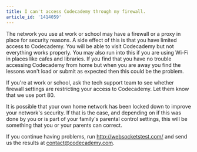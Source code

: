 ```yaml
---
title: I can't access Codecademy through my firewall.
article_id: '1414059'
---
```


The network you use at work or school may have a firewall or a proxy in place for security reasons. A side effect of this is that you have limited access to Codecademy. You will be able to visit Codecademy but not everything works properly. You may also run into this if you are using Wi-Fi in places like cafes and libraries. If you find that you have no trouble accessing Codecademy from home but when you are away you find the lessons won't load or submit as expected then this could be the problem.

If you're at work or school, ask the tech support team to see whether firewall settings are restricting your access to Codecademy. Let them know that we use port 80.

It is possible that your own home network has been locked down to improve your network's security. If that is the case, and depending on if this was done by you or is part of your family's parental control settings, this will be something that you or your parents can correct. 

If you continue having problems, run http://websocketstest.com/ and send us the results at <a href="mailto:contact@codecademy.com">contact@codecademy.com</a>.